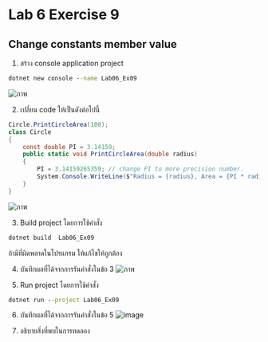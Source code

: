 # Lab 6 Exercise 9

## Change constants member value

1. สร้าง console application project

```cmd
dotnet new console --name Lab06_Ex09
```
![ภาพ](https://github.com/AnchisaPhetnoi/03376836-OOP-2566-Lab-06/assets/144197034/1c672d11-0fd4-41d2-9b89-db738b8d92b3)

2. เปลี่ยน code ให้เป็นดังต่อไปนี้

```cs
Circle.PrintCircleArea(100);
class Circle
{
    const double PI = 3.14159;
    public static void PrintCircleArea(double radius)
    {
        PI = 3.14159265359; // change PI to more precision number.
        System.Console.WriteLine($"Radius = {radius}, Area = {PI * radius * radius}");
    }
}
```
![ภาพ](https://github.com/AnchisaPhetnoi/03376836-OOP-2566-Lab-06/assets/144197034/f458d239-0891-4453-b266-0db40d8e0cde)

3. Build project โดยการใช้คำสั่ง

```cmd
dotnet build  Lab06_Ex09
```

ถ้ามีที่ผิดพลาดในโปรแกรม ให้แก้ไขให้ถูกต้อง

4. บันทึกผลที่ได้จากการรันคำสั่งในข้อ 3 
![ภาพ](https://github.com/AnchisaPhetnoi/03376836-OOP-2566-Lab-06/assets/144197034/9c3127c3-f713-417a-9946-f07eb7fa3c91)


6. Run project โดยการใช้คำสั่ง

```cmd
dotnet run --project Lab06_Ex09
```
6. บันทึกผลที่ได้จากการรันคำสั่งในข้อ 5
![image](https://github.com/AnchisaPhetnoi/03376836-OOP-2566-Lab-06/assets/144197034/0373c740-53aa-47f2-ada7-8c74cb99ea81)




7. อธิบายสิ่งที่พบในการทดลอง
